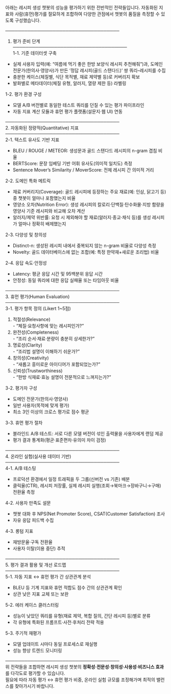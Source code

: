 아래는 레시피 생성 챗봇의 성능을 평가하기 위한 전반적인 전략들입니다. 자동화된 지표와 사람(휴먼)평가를 절묘하게 조합하여 다양한 관점에서 챗봇의 품질을 측정할 수 있도록 구성했습니다.

────────────────────────────────────  
1. 평가 준비 단계  
────────────────────────────────────  
1-1. 기준 데이터셋 구축  
  - 실제 사용자 입력(예: “여름에 먹기 좋은 한방 보양식 레시피 추천해줘”)과, 도메인 전문가(한의사·영양사)가 만든 ‘정답 레시피(골드 스탠다드)’ 쌍 쿼리–레시피를 수집  
  - 충분한 케이스(체질별, 식단 목적별, 재료 제약별 등)로 커버리지 확보  
  - 발화별로 메타데이터(체질 유형, 알러지, 열량 제한 등) 라벨링  

1-2. 평가 환경 구성  
  - 모델 A/B 버전별로 동일한 테스트 쿼리를 던질 수 있는 평가 파이프라인  
  - 자동 지표 계산 모듈과 휴먼 평가 플랫폼(설문지·웹 UI) 연동  

────────────────────────────────────  
2. 자동화된 정량적(Quantitative) 지표  
────────────────────────────────────  
2-1. 텍스트 유사도 기반 지표  
  - BLEU / ROUGE / METEOR: 생성문과 골드 스탠다드 레시피의 n-gram 겹침 비율  
  - BERTScore: 문장 임베딩 기반 어휘 유사도(의미적 일치도) 측정  
  - Sentence Mover’s Similarity / MoverScore: 전체 레시피 간 의미적 거리  

2-2. 도메인 특화 메트릭  
  - 재료 커버리지(Coverage): 골드 레시피에 등장하는 주요 재료(예: 인삼, 닭고기 등) 중 챗봇이 얼마나 포함했는지 비율  
  - 영양소 오차(Nutrition Error): 생성 레시피의 칼로리·단백질·탄수화물·지방 함량을 영양사 기준 레시피와 비교해 오차 계산  
  - 알러지/제약 위반률: 요청 시 제외해야 할 재료(알러지·종교·채식 등)를 생성 레시피가 얼마나 정확히 배제했는지  

2-3. 다양성 및 창의성  
  - Distinct-n: 생성된 레시피 내에서 중복되지 않는 n-gram 비율로 다양성 측정  
  - Novelty: 골드 데이터베이스에 없는 조합(예: 특정 한약재+새로운 조리법) 비율  

2-4. 응답 속도·안정성  
  - Latency: 평균 응답 시간 및 95백분위 응답 시간  
  - 안정성: 동일 쿼리에 대한 응답 실패율 또는 타임아웃 비율  

────────────────────────────────────  
3. 휴먼 평가(Human Evaluation)  
────────────────────────────────────  
3-1. 평가 항목 정의 (Likert 1~5점)  
  1) 적절성(Relevance)  
    - “체질·요청사항에 맞는 레시피인가?”  
  2) 완전성(Completeness)  
    - “조리 순서·재료·분량이 충분히 상세한가?”  
  3) 명료성(Clarity)  
    - “조리법 설명이 이해하기 쉬운가?”  
  4) 창의성(Creativity)  
    - “새롭고 흥미로운 아이디어가 포함되었는가?”  
  5) 신뢰성(Trustworthiness)  
    - “한방 식재료·효능 설명이 전문적으로 느껴지는가?”  

3-2. 평가자 구성  
  - 도메인 전문가(한의사·영양사)  
  - 일반 사용자(목적에 맞게 평가)  
  - 최소 3인 이상의 크로스 평가로 점수 평균  

3-3. 휴먼 평가 절차  
  - 블라인드 A/B 테스트: 서로 다른 모델 버전이 섞인 출력물을 사용자에게 랜덤 제공  
  - 평가 결과 통계화(평균·표준편차·유의미 차이 검정)  

────────────────────────────────────  
4. 온라인 실험(실사용 데이터 기반)  
────────────────────────────────────  
4-1. A/B 테스팅  
  - 프로덕션 환경에서 일정 트래픽을 두 그룹(신버전 vs 기존) 배분  
  - 클릭율(CTR), 레시피 저장률, 실제 레시피 실행(조회→북마크→장바구니→구매) 전환율 측정  

4-2. 사용자 만족도 설문  
  - 챗봇 대화 후 NPS(Net Promoter Score), CSAT(Customer Satisfaction) 조사  
  - 자유 응답 피드백 수집  

4-3. 롱텀 지표  
  - 재방문율·구독 전환율  
  - 사용자 이탈(이용 중단) 추적  

────────────────────────────────────  
5. 평가 결과 활용 및 개선 로드맵  
────────────────────────────────────  
5-1. 자동 지표 ↔ 휴먼 평가 간 상관관계 분석  
  - BLEU 등 기계 지표와 휴먼 적합도 점수 간의 상관관계 확인  
  - 상관 낮은 지표 교체 또는 보완  

5-2. 에러 케이스 클러스터링  
  - 성능이 낮았던 쿼리를 유형(재료 제약, 복합 질의, 간단 레시피 등)별로 분류  
  - 각 유형에 특화된 프롬프트·사전·후처리 전략 적용  

5-3. 주기적 재평가  
  - 모델 업데이트 시마다 동일 프로세스로 재실행  
  - 성능 향상 트렌드 모니터링  

────────────────────────────────────  
위 전략들을 조합하면 레시피 생성 챗봇의 **정확성·전문성·창의성·사용성·비즈니스 효과**를 다각도로 평가할 수 있습니다.  
필요에 따라 자동 평가 ↔ 휴먼 평가 비중, 온라인 실험 규모를 조정해가며 최적의 밸런스를 찾아가시기 바랍니다.
